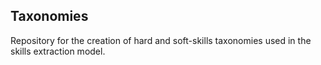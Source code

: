 ## Taxonomies

Repository for the creation of hard and soft-skills taxonomies used in the skills extraction model.



